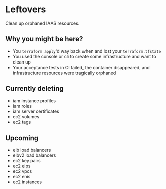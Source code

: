 # Leftovers

Clean up orphaned IAAS resources.

## Why you might be here?
- You `terraform apply`'d way back when and lost your `terraform.tfstate`
- You used the console or cli to create some infrastructure and want to clean up
- Your acceptance tests in CI failed, the container disappeared, and
infrastructure resources were tragically orphaned

## Currently deleting
- iam instance profiles
- iam roles
- iam server certificates
- ec2 volumes
- ec2 tags

## Upcoming
- elb load balancers
- elbv2 load balancers
- ec2 key pairs
- ec2 eips
- ec2 vpcs
- ec2 enis
- ec2 instances

